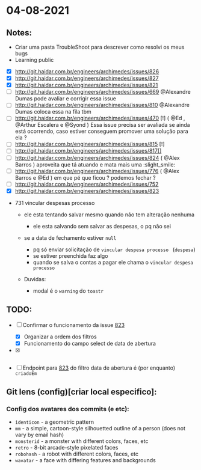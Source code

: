 # 04-08-2021

## Notes:

- Criar uma pasta TroubleShoot para descrever como resolvi os meus bugs
- Learning public

* [x] http://git.haidar.com.br/engineers/archimedes/issues/826
* [x] http://git.haidar.com.br/engineers/archimedes/issues/827
* [x] http://git.haidar.com.br/engineers/archimedes/issues/821
* [ ] http://git.haidar.com.br/engineers/archimedes/issues/669 @Alexandre Dumas pode avaliar e corrigir essa issue
* [ ] http://git.haidar.com.br/engineers/archimedes/issues/810 @Alexandre Dumas coloca essa na fila tbm
* [ ] http://git.haidar.com.br/engineers/archimedes/issues/470 [!] ( @Ed , @Arthur Escalera e @Syond ) Essa issue precisa ser avaliada se ainda está ocorrendo, caso estiver conseguem promover uma solução para ela ?
* [ ] http://git.haidar.com.br/engineers/archimedes/issues/815 [!]
* [ ] http://git.haidar.com.br/engineers/archimedes/issues/817[]
* [ ] http://git.haidar.com.br/engineers/archimedes/issues/824 ( @Alex Barros ) aproveita que tá atuando e mata mais uma :slight_smile:
* [ ] http://git.haidar.com.br/engineers/archimedes/issues/776 ( @Alex Barros e @Ed ) em que pé que ficou ? podemos fechar ?
* [ ] http://git.haidar.com.br/engineers/archimedes/issues/752
* [x] http://git.haidar.com.br/engineers/archimedes/issues/823

- 731 vincular despesas processo
  - ele esta tentando salvar mesmo quando não tem alteração nenhuma
    - ele esta salvando sem salvar as despesas, o pq não sei
  
  - se a data de fechamento estiver `null` 
    - pq só enviar solicitação de `vincular despesa processo ` (`despesa`) 
    - se estiver preenchida faz algo
    - quando se salva o contas a pagar ele chama o `vincular despesa processo`
  - Duvidas:
    - modal é o `warning` do `toastr`


## TODO:

* [ ] Confirmar o funcionamento da issue [823](http://git.haidar.com.br/engineers/archimedes/issues/823)
  * [x] Organizar a ordem dos filtros
  * [x] Funcionamento do campo select de data de abertura
* [x] ~~~Falar com a Agda sobre se esta pronto o endpoint do filtro de `dataAbertura` em invoice (e aproveitar para ver se as meninas testaram o sistema, falta a Angélica)~~~
* [ ] Endpoint para [823](http://git.haidar.com.br/engineers/archimedes/issues/823) do filtro data de abertura é (por enquanto) `criadoEm`





## Git lens (config)[criar local especifico]:

### Config dos avatares dos commits (e etc):
- `identicon` - a geometric pattern
- `mm` - a simple, cartoon-style silhouetted outline of a person (does not vary by email hash)
- `monsterid` - a monster with different colors, faces, etc
- `retro` - 8-bit arcade-style pixelated faces
- `robohash` - a robot with different colors, faces, etc
- `wavatar` - a face with differing features and backgrounds

